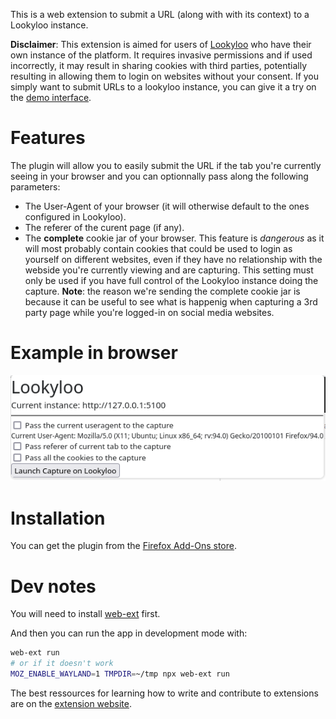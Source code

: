 This is a web extension to submit a URL (along with with its context) to a Lookyloo instance.

**Disclaimer**: This extension is aimed for users of [Lookyloo](https://www.lookyloo.eu)
who have their own instance of the platform. It requires invasive  permissions
and if used incorrectly, it may result in sharing cookies with third parties,
potentially resulting in allowing them to login on websites without your consent.
If you simply want to submit URLs to a lookyloo instance, you can give it a try
on the [demo interface](https://lookyloo.circl.lu).

# Features

The plugin will allow you to easily submit the URL if the tab you're currently seeing
in your browser and you can optionnally pass along the following parameters:
* The User-Agent of your browser (it will otherwise default to the ones configured in Lookyloo).
* The referer of the curent page (if any).
* The **complete** cookie jar of your browser. This feature is *dangerous* as it will
  most probably contain cookies that could be used to login as yourself on different websites,
  even if they have no relationship with the webside you're currently viewing and are capturing.
  This setting must only be used if you have full control of the Lookyloo instance
  doing the capture. **Note**: the reason we're sending the complete cookie jar is
  because it can be useful to see what is happenig when capturing a 3rd party page
  while you're logged-in on social media websites.

# Example in browser

![Lookyloo icon](example.png)

# Installation

You can get the plugin from the [Firefox Add-Ons store](https://addons.mozilla.org/en-US/firefox/addon/lookyloo/).

# Dev notes

You will need to install [web-ext](https://extensionworkshop.com/documentation/develop/getting-started-with-web-ext/) first.

And then you can run the app in development mode with:

```bash
web-ext run
# or if it doesn't work
MOZ_ENABLE_WAYLAND=1 TMPDIR=~/tmp npx web-ext run
```



The best ressources for learning how to write and contribute to extensions
are on the [extension website](https://extensionworkshop.com/).

